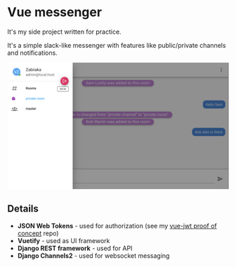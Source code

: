 # Vue messenger

It's my side project written for practice.

It's a simple slack-like messenger with features like public/private channels and notifications.

![Vue-messenger](https://raw.githubusercontent.com/zvadym/messenger-frontend/master/public/img/screen.png)

## Details

 - **JSON Web Tokens** - used for authorization (see my [vue-jwt proof of concept](https://github.com/zvadym/vue-jwt-client) repo)
 - **Vuetify** - used as UI framework
 - **Django REST framework** - used for API
 - **Django Channels2** - used for websocket messaging
